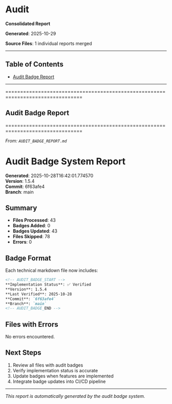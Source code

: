 # Audit

**Consolidated Report**

**Generated**: 2025-10-29

**Source Files**: 1 individual reports merged

---


## Table of Contents

- [Audit Badge Report](#audit-badge-report)

---


================================================================================
## Audit Badge Report
================================================================================

*From: `AUDIT_BADGE_REPORT.md`*


# Audit Badge System Report

**Generated**: 2025-10-28T16:42:01.774570  
**Version**: 1.5.4  
**Commit**: 6f63afe4  
**Branch**: main  

## Summary

- **Files Processed**: 43
- **Badges Added**: 0
- **Badges Updated**: 43
- **Files Skipped**: 78
- **Errors**: 0

## Badge Format

Each technical markdown file now includes:

```markdown
<!-- AUDIT_BADGE_START -->
**Implementation Status**: ✅ Verified  
**Version**: 1.5.4  
**Last Verified**: 2025-10-28  
**Commit**: `6f63afe4`  
**Branch**: `main`  
<!-- AUDIT_BADGE_END -->
```

## Files with Errors

No errors encountered.

## Next Steps

1. Review all files with audit badges
2. Verify implementation status is accurate
3. Update badges when features are implemented
4. Integrate badge updates into CI/CD pipeline

---
*This report is automatically generated by the audit badge system.*
